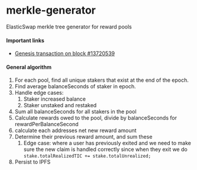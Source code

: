 # merkle-generator
ElasticSwap merkle tree generator for reward pools 

#### Important links
 - [Genesis transaction on block #13720539](https://snowtrace.io/tx/0xf320dd71c27c728687a4b9e2dd1c51b24e3d4563e68784d54f1d2145a8940c1d)

#### General algorithm


1. For each pool, find all unique stakers that exist at the end of the epoch.
1. Find average balanceSeconds of staker in epoch.  
1. Handle edge cases:
    1. Staker increased balance
    1. Staker unstaked and restaked
1. Sum all balanceSeconds for all stakers in the pool 
1. Calculate rewards owed to the pool, divide by balanceSeconds for rewardPerBalanceSecond
1. calculate each addresses net new reward amount
1. Determine their previous reward amount, and sum these
    1. Edge case: where a user has previously exited and we need to make sure the new claim is 
    handled correctly since when they exit we do `stake.totalRealizedTIC += stake.totalUnrealized;`
1. Persist to IPFS
